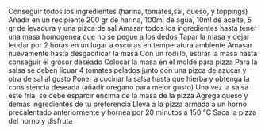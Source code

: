 





























Conseguir todos los ingredientes (harina, tomates,sal, queso, y toppings)
Añadir en un recipiente 200 gr de harina, 100ml de agua, 10ml de aceite, 5 gr de levadura y una pizca de sal
Amasar todos los ingredientes hasta tener una masa homogenea que no se pegue a los dedos
Tapar la masa y dejar leudar por 2 horas en un lugar a oscuras en temperatura ambiente
Amasar nuevamente hasta desgacificar la masa 
Con un rodillo, estirar la masa hasta conseguir el grosor deseado
Colocar la masa en el molde para pizza
Para la salsa se deben licuar 4 tomates pelados junto con una pizca de azucar y otra de sal al gusto
Poner a cocinar la salsa hasta que hierba y obtenga la consistencia deseada (añadir oregano para mejor gusto)
Una vez la salsa este fria, se debe esparcir encima de la masa de la pizza
Agrega queso y demas ingredientes de tu preferencia
Lleva a la pizza armada a un horno precalentado anteriormente y hornea por 20 minutos a 150 °C
Saca la pizza del horno y disfruta
